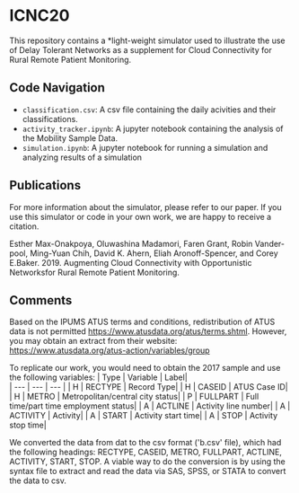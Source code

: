 # ICNC20

This repository contains a *light-weight simulator used to illustrate the use of Delay Tolerant Networks as a supplement for Cloud Connectivity for Rural Remote Patient Monitoring. 


## Code Navigation

* `classification.csv`: A csv file containing the daily acivities and their classifications.
* `activity_tracker.ipynb`: A jupyter notebook containing the analysis of the Mobility Sample Data.
* `simulation.ipynb`: A jupyter notebook for running a simulation and analyzing results of a simulation


## Publications

For more information about the simulator, please refer to our paper. If you use this simulator or code in your own work, we are happy to receive a citation.

Esther Max-Onakpoya, Oluwashina Madamori, Faren Grant, Robin Vander-pool, Ming-Yuan Chih, David K. Ahern, Eliah Aronoff-Spencer, and Corey E.Baker. 2019. Augmenting Cloud Connectivity with Opportunistic Networksfor Rural Remote Patient Monitoring. 

[//]: #[[PDF](https://arxiv.org/pdf/1905.05342.pdf)]


## Comments
Based on the IPUMS ATUS terms and conditions, redistribution of ATUS data is not permitted https://www.atusdata.org/atus/terms.shtml. However, you may obtain an extract from their website: https://www.atusdata.org/atus-action/variables/group

To replicate our work, you would need to obtain the 2017 sample and use the following variables:
| Type | Variable	| Label|  
| --- | --- | --- |
| H	| RECTYPE	| Record Type| 
| H	| CASEID	| ATUS Case ID| 
| H	| METRO	| Metropolitan/central city status| 
| P	| FULLPART	| Full time/part time employment status| 
| A	| ACTLINE	| Activity line number| 
| A	| ACTIVITY	| Activity| 
| A	| START	| Activity start time| 
| A	| STOP	| Activity stop time|


We converted the data from dat to the csv format ('b.csv' file), which had the following headings: RECTYPE, CASEID, METRO, FULLPART, ACTLINE, ACTIVITY, START, STOP. A viable way to do the conversion is by using the syntax file to extract and read the data via SAS, SPSS, or STATA to convert the data to csv. 
